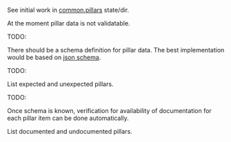 
See initial work in [common.pillars][2] state/dir.

At the moment pillar data is not validatable.

TODO:

There should be a schema definition for pillar data.
The best implementation would be based on [json schema][1].

TODO:

List expected and unexpected pillars.

TODO:

Once schema is known, verification for availability of documentation for
each pillar item can be done automatically.

List documented and undocumented pillars.

[1]: http://json-schema.org/
[2]: /common/pillars

